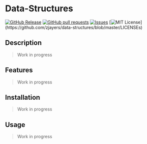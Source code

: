 # Data-Structures
[![GitHub Release](https://img.shields.io/github/release/zjayers/data-structures.svg?style=flat)]()
[![GitHub pull requests](https://img.shields.io/github/issues-pr/zjayers/data-structures.svg?style=flat)]()
[![Issues](https://img.shields.io/github/issues-raw/zjayers/data-structures.svg?maxAge=25000)](https://github.com/zjayers/data-structures/issues)
[![MIT License](https://img.shields.io/apm/l/atomic-ui.svg?)](https://github.com/zjayers/data-structures/blob/master/LICENSEs)

## Description

> Work in progress

## Features

> Work in progress

## Installation

> Work in progress

## Usage

> Work in progress